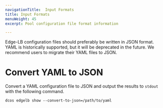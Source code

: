 ```yaml
---
navigationTitle:  Input Formats
title: Input Formats
menuWeight: 45
excerpt: Pool configuration file format information

---
```



Edge-LB configuration files should preferably be written in JSON format. YAML is historically supported, but it will be deprecated in the future. We recommend users to migrate their YAML files to JSON.

# Convert YAML to JSON

Convert a YAML configuration file to JSON and output the results to `stdout` with the following command.

`dcos edgelb show --convert-to-json=/path/to/yaml`
